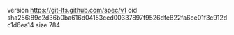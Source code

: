 version https://git-lfs.github.com/spec/v1
oid sha256:89c2d36b0ba616d04153ced00337897f9526dfe822fa6ce01f3c912dc1d6ea14
size 784
